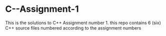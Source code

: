 # C--Assignment-1
This is the solutions to C++ Assignment number 1. this repo contains 6 (six) C++ source files numbered according to the assignment numbers
